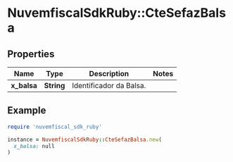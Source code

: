 # NuvemfiscalSdkRuby::CteSefazBalsa

## Properties

| Name | Type | Description | Notes |
| ---- | ---- | ----------- | ----- |
| **x_balsa** | **String** | Identificador da Balsa. |  |

## Example

```ruby
require 'nuvemfiscal_sdk_ruby'

instance = NuvemfiscalSdkRuby::CteSefazBalsa.new(
  x_balsa: null
)
```

